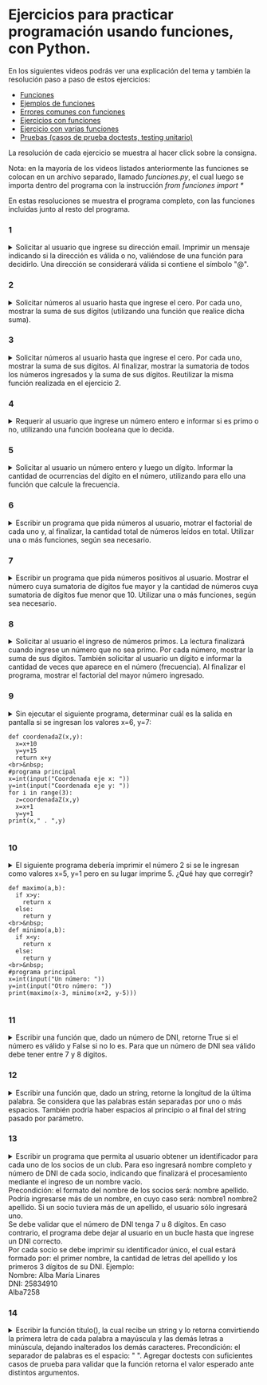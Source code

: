 # Ejercicios para practicar programación usando funciones, con Python.

En los siguientes videos podrás ver una explicación del tema y también la resolución paso a paso de estos ejercicios:
+ [Funciones](https://www.youtube.com/watch?v=IF34NgjldXs)
+ [Ejemplos de funciones](https://www.youtube.com/watch?v=ivcnLfOkbrU)
+ [Errores comunes con funciones](https://youtu.be/LD61E3g6GjM)
+ [Ejercicios con funciones](https://www.youtube.com/watch?v=Uze9KWL6ZGs)
+ [Ejercicio con varias funciones](https://www.youtube.com/watch?v=N_-YhYH_DyU)
+ [Pruebas (casos de prueba doctests, testing unitario)](https://youtu.be/ZJP0Z5-sbeY)

La resolución de cada ejercicio se muestra al hacer click sobre la consigna.

Nota: en la mayoría de los videos listados anteriormente las funciones se colocan en un archivo separado, llamado _funciones.py_, el cual luego se importa dentro del programa con la instrucción _from funciones import *_

En estas resoluciones se muestra el programa completo, con las funciones incluidas junto al resto del programa.

### 1
<details> 
  <summary>Solicitar al usuario que ingrese su dirección email. Imprimir un mensaje indicando si la dirección es válida o no, valiéndose de una función para decidirlo. Una dirección se considerará válida si contiene el símbolo "@".</summary>
  <br>Solución:

```
def validar(email):
    caracterBuscado="@"
    emailValido=False
    for c in email:
        if c==caracterBuscado:
            return True
    return False
<br>&nbsp;
direccion=input("Tu email: ")
if validar(direccion):
    print("Dirección válida")
else:
    print("Dirección inválida")
```

</details>


### 2
<details> 
  <summary>Solicitar números al usuario hasta que ingrese el cero. Por cada uno, mostrar la suma de sus dígitos (utilizando una función que realice dicha suma).</summary>
<br>Solución:

```
def sumaDigitos(numero):
    suma=0
    while numero!=0:
        digito=numero%10
        suma=suma+digito
        numero=numero//10
    return suma
<br>&nbsp;
num=int(input("Número a procesar: "))
while num!=0:
    print("Suma:",sumaDigitos(num))
    num=int(input("Número a procesar: "))
```

</details>



### 3
<details> 
  <summary>Solicitar números al usuario hasta que ingrese el cero. Por cada uno, mostrar la suma de sus dígitos.
Al finalizar, mostrar la sumatoria de todos los números ingresados y la suma de sus dígitos. Reutilizar la misma función realizada en el ejercicio 2.</summary>
<br>Solución:

```
def sumaDigitos(numero):
    suma=0
    while numero!=0:
        digito=numero%10
        suma=suma+digito
        numero=numero//10
    return suma
<br>&nbsp;
sumatoria=0
num=int(input("Número a procesar: "))
while num!=0:
    print("Suma:",sumaDigitos(num))
    sumatoria=sumatoria+num
    num=int(input("Número a procesar: "))
print("Sumatoria:", sumatoria)
print("Dígitos:", sumaDigitos(sumatoria))
```

</details>


### 4
<details> 
  <summary>Requerir al usuario que ingrese un número entero e informar si es primo o no, utilizando una función booleana que lo decida.</summary>
<br>Solución:

```
def primo(num):
   for i in range(2,num):
       if num%i==0:           
           return False
   return True
<br>&nbsp;
numero=int(input("Número: "))
if primo(numero):
    print("Es primo")
else:
    print("No es primo")
```

</details>


### 5
<details> 
  <summary>Solicitar al usuario un número entero y luego un dígito. Informar la cantidad de ocurrencias del dígito en el número, utilizando para ello una función que calcule la frecuencia.</summary>
<br>Solución:

```
def frecuencia(numero,digito):
   cantidad=0
   while numero!=0:
       ultDigito=numero%10
       if ultDigito==digito:
           cantidad+=1
       numero=numero//10
   return cantidad
<br>&nbsp;
num=int(input("Número: "))
un_digito=int(input("Dígito: "))
print("Frecuencia del dígito en el número:",frecuencia(num,un_digito))
```

</details>


### 6
<details> 
  <summary>Escribir un programa que pida números al usuario, motrar el factorial de cada uno y, al finalizar, la cantidad total de números leídos en total. Utilizar una o más funciones, según sea necesario.</summary>
<br>Solución:

```
def factorial(numero):
   f=1
   if numero!=0:
       for i in range(1,numero+1):
           f=f*i
   return f
<br>&nbsp;
cantidad=0
num=int(input("Número (-1 para cortar): "))
while num!=-1:
    print("Factorial:", factorial(num))
    cantidad+=1
    num=int(input("Número (-1 para cortar): "))
print("Se leyeron",cantidad,"números")
```

</details>


### 7
<details> 
  <summary>Escribir un programa que pida números positivos al usuario. Mostrar el número cuya sumatoria de dígitos fue mayor y la cantidad de números cuya sumatoria de dígitos fue menor que 10. Utilizar una o más funciones, según sea necesario.</summary>
<br>Solución:

```
def sumaDigitos(numero):
  suma=0
  while numero!=0:
      digito=numero%10
      suma=suma+digito
      numero=numero//10
  return suma
<br>&nbsp;
cantidad=0
mayor=-1
numero=int(input("Número positivo: "))
while numero>=0:
    suma=sumaDigitos(numero)
    if suma > mayor:
          mayor=suma
          n_mayorsuma=numero
    if suma < 10:
        cantidad+=1
    numero=int(input("Número positivo: "))
print("Sumatoria de dígitos de",n_mayorsuma,":",mayor)
print("Cantidad con sumatoria menor a 10:",cantidad)
```

</details>


### 8
<details> 
  <summary>Solicitar al usuario el ingreso de números primos. La lectura finalizará cuando ingrese un número que no sea primo. Por cada número, mostrar la suma de sus dígitos. También solicitar al usuario un dígito e informar la cantidad de veces que aparece en el número (frecuencia). Al finalizar el programa, mostrar el factorial del mayor número ingresado.</summary>
<br>Solución:

```
def primo(num):
   for i in range(2,num):
       if num%i==0:           
           return False
   return True
<br>&nbsp;
def frecuencia(numero,digito):
   cantidad=0
   while numero!=0:
       ultDigito=numero%10
       if ultDigito==digito:
           cantidad+=1
       numero=numero//10
   return cantidad
<br>&nbsp;
def factorial(numero):
   f=1
   if numero!=0:
       for i in range(1,numero+1):
           f=f*i
   return f
<br>&nbsp;
def sumaDigitos(numero):
  suma=0
  while numero!=0:
      digito=numero%10
      suma=suma+digito
      numero=numero//10
  return suma
<br>&nbsp;
mayor=0
numero=int(input("Número primo: "))
while primo(numero):
    print("Suma de los dígitos:",sumaDigitos(numero))
    digito=int(input("Dígito: "))
    print("El",digito,"aparece",frecuencia(numero,digito),"veces")
    if numero > mayor:
          mayor=numero
    numero=int(input("Número primo: "))
print("Factorial de",mayor,":",factorial(mayor))
```

</details>


### 9
<details> 
  <summary>Sin ejecutar el siguiente programa, determinar cuál es la salida en pantalla si se ingresan los valores x=6, y=7:

```
def coordenadaZ(x,y):
  x=x+10
  y=y+15
  return x+y
<br>&nbsp;
#programa principal
x=int(input("Coordenada eje x: "))
y=int(input("Coordenada eje y: "))
for i in range(3):
  z=coordenadaZ(x,y)
  x=x+1
  y=y+1
print(x," . ",y)
```

</summary>
<br>Solución: 9 . 10
</details>


### 10
<details> 
  <summary>El siguiente programa debería imprimir el número 2 si se le ingresan como valores x=5, y=1 pero en su lugar imprime 5. ¿Qué hay que corregir?

```
def maximo(a,b):
  if x>y:
    return x
  else:
    return y
<br>&nbsp;
def minimo(a,b):
  if x<y:
    return x
  else:
    return y
<br>&nbsp;
#programa principal
x=int(input("Un número: "))
y=int(input("Otro número: "))
print(maximo(x-3, minimo(x+2, y-5)))
```

</summary>
<br>Solución: Las funciones no utilizan sus parámetros a, b sino las variables globales x, y. Para corregir el error se deben utilizar los parámetros dentro del cuerpo de ambas funciones.</details>



### 11
<details> 
  <summary>Escribir una función que, dado un número de DNI, retorne True si el número es válido y False si no lo es.
Para que un número de DNI sea válido debe tener entre 7 y 8 dígitos.</summary>
<br>Solución:

```
def validarDNI(dni):
   cantidad=0
   while dni!=0:
       cantidad+=1
       dni//=10
   return cantidad==7 or cantidad==8
```

</details>




### 12
<details> 
  <summary>Escribir una función que, dado un string, retorne la longitud de la última palabra. Se considera que las palabras están separadas por uno o más espacios. También podría haber espacios al principio o al final del string pasado por parámetro.</summary>
<br>Solución:

```
def lenUltimaPalabra(frase):
   if len(frase)==0:
       return 0
   cantidad=0
   for i in range(len(frase)):
       if frase[i]!=' ':
           cantidad+=1
       else:
           if i<len(frase)-1 and frase[i+1]!=' ':
               cantidad=0
   return cantidad
```

</details>




### 13
<details> 
  <summary>Escribir un programa que permita al usuario obtener un identificador para cada uno de los socios de un club. Para eso ingresará nombre completo y número de DNI de cada socio, indicando que finalizará el procesamiento mediante el ingreso de un nombre vacío.
    <br>Precondición: el formato del nombre de los socios será: nombre apellido. Podría ingresarse más de un nombre, en cuyo caso será: nombre1 nombre2 apellido. Si un socio tuviera más de un apellido, el usuario sólo ingresará uno.
    <br>Se debe validar que el número de DNI tenga 7 u 8 dígitos. En caso contrario, el programa debe dejar al usuario en un bucle hasta que ingrese un DNI correcto.
    <br>Por cada socio se debe imprimir su identificador único, el cual estará formado por: el primer nombre, la cantidad de letras del apellido y los primeros 3 dígitos de su DNI. Ejemplo:
    <br>Nombre: Alba María Linares
    <br>DNI: 25834910
    <br>Alba7258</summary>
<br>Solución:

```
def lenUltimaPalabra(cadena):
   longitud=len(cadena)
   if longitud==0:
       return 0
   cantidad=0
   for i in range(longitud):
       if cadena[i]!=' ':
           cantidad+=1
       else:
           if cadena[i]==' ' and i<(longitud-1) and cadena[i+1]!=' ':
               cantidad=0
   return cantidad
<br>&nbsp;
def DNIvalido(dni):
   cantidad=0
   while dni!=0:
       cantidad+=1
       dni//=10
   return cantidad==7 or cantidad==8
<br>&nbsp;
def primerosTresDigitos(numero):
   while numero >= 1000:
     numero = numero // 10
   return numero
<br>&nbsp;
def obtenerIdentificador(nombre, dni):
   nombre=nombre.strip()
   id=nombre[:nombre.find(" ")]
   id=id+str(lenUltimaPalabra(nombre))
   id=id+str(primerosTresDigitos(dni))
   return id
<br>&nbsp;
#programa principal
nombre=input("Nombre del socio: ")
while nombre!="":
   dni=int(input("DNI del socio: "))
   while !(DNIvalido(dni)):
      print("Número inválido.")
      dni=int(input("DNI del socio: "))
   print(obtenerIdentificador(nombre,dni))
   nombre=input("Nombre del socio: ")
```

</details>



### 14
<details> 
  <summary>Escribir la función titulo(), la cual recibe un string y lo retorna convirtiendo la primera letra de cada palabra a mayúscula y las demás letras a minúscula, dejando inalterados los demás caracteres. Precondición: el separador de palabras es el espacio: " ".
Agregar doctests con suficientes casos de prueba para validar que la función retorna el valor esperado ante distintos argumentos.</summary>
<br>Solución:

```
def titulo(cadena):
    '''
    Recibe una cadena de caracteres y retorna una copia que tiene la
    primera letra de cada palabra en mayúsculas y el resto de las letras
    en minúsculas.
    >>> titulo('esto es una frase')
    'Esto Es Una Frase'
    >>> titulo('ESTO ES UNA FRASE')
    'Esto Es Una Frase'
    >>> titulo('palabra')
    'Palabra'
    >>> titulo('   esto es una frase')
    '   Esto Es Una Frase'
    >>> titulo('esto es una frase   ')
    'Esto Es Una Frase   '
    >>> titulo('esto   es   una   frase')
    'Esto   Es   Una   Frase'
    >>> titulo('')
    ''
    >>> titulo(' ')
    ' '
    >>> titulo('123')
    '123'
    >>> titulo('-1esto 2es 3una 4frase')
    '-1Esto 2Es 3Una 4Frase'
    >>> titulo('esto1 es2 una3 frase4---')
    'Esto1 Es2 Una3 Frase4---'
    '''
    nueva=""
    inicioPalabra=True              #indica el inicio de una palabra
    for caracter in cadena:
        if not caracter.isalpha():
            nueva=nueva+caracter
            inicioPalabra=True
        else:
            if inicioPalabra:
                nueva=nueva+caracter.upper()
                inicioPalabra=False  #ya no es el inicio de una palabra 
            else:
                nueva=nueva+caracter.lower()
    return nueva
``` 
    
</details>

